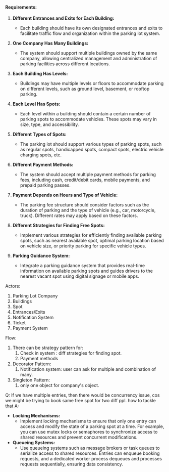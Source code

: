 #### Requirements:
1. **Different Entrances and Exits for Each Building:**
    
    - Each building should have its own designated entrances and exits to facilitate traffic flow and organization within the parking lot system.
2. **One Company Has Many Buildings:**
    
    - The system should support multiple buildings owned by the same company, allowing centralized management and administration of parking facilities across different locations.
3. **Each Building Has Levels:**
    
    - Buildings may have multiple levels or floors to accommodate parking on different levels, such as ground level, basement, or rooftop parking.
4. **Each Level Has Spots:**
    
    - Each level within a building should contain a certain number of parking spots to accommodate vehicles. These spots may vary in size, type, and accessibility.
5. **Different Types of Spots:**
    
    - The parking lot should support various types of parking spots, such as regular spots, handicapped spots, compact spots, electric vehicle charging spots, etc.
6. **Different Payment Methods:**
    
    - The system should accept multiple payment methods for parking fees, including cash, credit/debit cards, mobile payments, and prepaid parking passes.
7. **Payment Depends on Hours and Type of Vehicle:**
    
    - The parking fee structure should consider factors such as the duration of parking and the type of vehicle (e.g., car, motorcycle, truck). Different rates may apply based on these factors.
8. **Different Strategies for Finding Free Spots:**
    
    - Implement various strategies for efficiently finding available parking spots, such as nearest available spot, optimal parking location based on vehicle size, or priority parking for specific vehicle types.
9. **Parking Guidance System:**
    
    - Integrate a parking guidance system that provides real-time information on available parking spots and guides drivers to the nearest vacant spot using digital signage or mobile apps.

Actors:
1. Parking Lot Company
2. Buildings
3. Spot
4. Entrances/Exits
5. Notification System
6. Ticket
7. Payment System

Flow:
1. There can be strategy pattern for:
	1. Check in system : diff strategies for finding spot.
	2. Payment methods
2. Decorator Pattern:
	1. Notification system: user can ask for multiple and combination of many.
3. Singleton Pattern:
	1. only one object for company's object.

Q: If we have multiple entries, then there would be concurrency issue, cos we might be trying to book same free spot for two diff ppl. how to tackle that
A:
- **Locking Mechanisms:**
    - Implement locking mechanisms to ensure that only one entry can access and modify the state of a parking spot at a time. For example, you can use mutex locks or semaphores to synchronize access to shared resources and prevent concurrent modifications.
-  **Queueing Systems:**
    - Use queueing systems such as message brokers or task queues to serialize access to shared resources. Entries can enqueue booking requests, and a dedicated worker process dequeues and processes requests sequentially, ensuring data consistency.